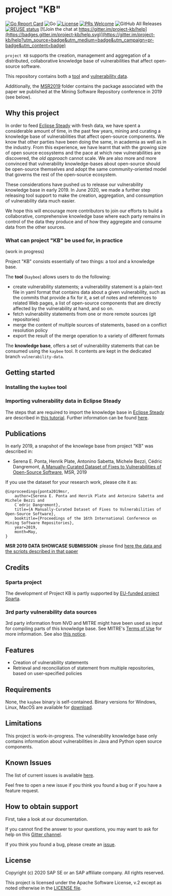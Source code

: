 # project "KB"

[![Go Report Card](https://goreportcard.com/badge/github.com/sap/project-kb)](https://goreportcard.com/report/github.com/sap/project-kb)
![Go](https://github.com/sap/project-kb/workflows/Go/badge.svg)
[![License](https://img.shields.io/badge/license-Apache%202.0-blue.svg)](https://github.com/SAP/project-kb/blob/master/LICENSE.txt)
[![PRs Welcome](https://img.shields.io/badge/PRs-welcome-brightgreen.svg)](contributing)
![GitHub All Releases](https://img.shields.io/github/downloads/SAP/PROJECT-KB/total)
[![REUSE status](https://api.reuse.software/badge/github.com/sap/project-kb)](https://api.reuse.software/info/github.com/sap/project-kb)
[![Join the chat at https://gitter.im/project-kb/help](https://badges.gitter.im/project-kb/help.svg)](https://gitter.im/project-kb/help?utm_source=badge&utm_medium=badge&utm_campaign=pr-badge&utm_content=badge)

`project KB` supports the creation, management and aggregation of a
distributed, collaborative knowledge base of vulnerabilities that affect
open-source software.

This repository contains both a [tool](kaybee) and [vulnerability data](https://github.com/SAP/project-kb/tree/master/vulnerability-data).

Additionally, the [MSR2019](https://github.com/SAP/project-kb/tree/master/MSR2019) folder contains the package associated with
the paper we published at the Mining Software Repository conference in 2019 (see
below).

## Why this project

In order to feed [Eclipse Steady](https://github.com/eclipse/steady/) with fresh
data, we have spent a considerable amount of time, in the past few years, mining
and curating a knowledge base of vulnerabilities that affect open-source
components. We know that other parties have been doing the same, in academia as
well as in the industry. From this experience, we have learnt that with the
growing size of open source ecosystems and the pace at which new vulnerabilities
are discovered, the _old approach_ cannot scale. We are also more and more
convinced that vulnerability knowledge-bases about open-source should be
open-source themselves and adopt the same community-oriented model that governs
the rest of the open-source ecosystem.

These considerations have pushed us to release our vulnerability knowledge base
in early 2019. In June 2020, we made a further step releasing tool support to
make the creation, aggregation, and consumption of vulnerability data much
easier.

We hope this will encourage more contributors to join our efforts to build a
collaborative, comprehensive knowledge base where each party remains in control
of the data they produce and of how they aggregate and consume data from the
other sources.

### What can project "KB" be used for, in practice

(work in progress)

Project "KB" consists essentially of two things: a tool and a knowledge base.

The **tool** (`kaybee`) allows users to do the following:

- create vulnerability statements; a vulnerability statement is a plain-text file in yaml format
  that contains data about a given vulnerability, such as the commits that provide a fix for it,
  a set of notes and references to related Web pages, a list of open-source components that
  are directly affected by the vulnerability at hand, and so on.
- fetch vulnerability statements from one or more remote sources (git repositories)
- merge the content of multiple sources of statements, based on a conflict resolution policy
- export the result of the merge operation to a variety of different formats

The **knowledge base**, offers a set of vulnerability statements that can be consumed using the `kaybee` tool.
It contents are kept in the dedicated branch `vulnerability-data`.

## Getting started

### Installing the `kaybee` tool

### Importing vulnerability data in Eclipse Steady

The steps that are required to import the knowledge base in [Eclipse
Steady](https://github.com/eclipse/steady/) are described in [this
tutorial](https://eclipse.github.io/steady/vuln_db/tutorials/vuln_db_tutorial/).
Further information can be found
[here](https://eclipse.github.io/steady/vuln_db/).

## Publications

In early 2019, a snapshot of the knowlege base from project "KB" was described in:

  - Serena E. Ponta, Henrik Plate, Antonino Sabetta, Michele Bezzi, Cédric
    Dangremont, [A Manually-Curated Dataset of Fixes to Vulnerabilities of
    Open-Source Software](http://arxiv.org/abs/1902.02595), MSR, 2019

If you use the dataset for your research work, please cite it as:

```
@inproceedings{ponta2019msr,
    author={Serena E. Ponta and Henrik Plate and Antonino Sabetta and Michele Bezzi and
    C´edric Dangremont},
    title={A Manually-Curated Dataset of Fixes to Vulnerabilities of Open-Source Software},
    booktitle={Proceedings of the 16th International Conference on Mining Software Repositories},
    year=2019,
    month=May,
}
```

**MSR 2019 DATA SHOWCASE SUBMISSION**: please find [here the data and the
scripts described in that paper](MSR2019)

## Credits

### Sparta project

The development of Project KB is partly supported by [EU-funded project Sparta](https://www.sparta.eu/).

### 3rd party vulnerability data sources

3rd party information from NVD and MITRE might have been used as input
for compiling parts of this knowledge base. See MITRE's [Terms of
Use](http://cve.mitre.org/about/termsofuse.html) for more information.
See also [this notice](https://github.com/SAP/project-kb/tree/master/NOTICE.txt).


## Features

- Creation of vulnerability statements
- Retrieval and reconciliation of statement from multiple repositories, based on
  user-specified policies

## Requirements

None, the `kaybee` binary is self-contained. Binary versions for Windows, Linux,
MacOS are available for [download](https://github.com/SAP/project-kb/releases).

## Limitations

This project is work-in-progress. The vulnerability knowledge base only contains
information about vulnerabilities in Java and Python open source components.

## Known Issues

The list of current issues is available
[here](https://github.com/SAP/project-kb/issues).

Feel free to open a new issue if you think you found a bug or if you have a
feature request.

## How to obtain support

First, take a look at our documentation.

If you cannot find the answer to your questions, you may want to ask for help
on this [Gitter channel](https://gitter.im/project-kb/help).

If you think you found a bug, please create an [issue](https://github.com/SAP/project-kb/issues).


## License

Copyright (c) 2020 SAP SE or an SAP affiliate company. All rights reserved.

This project is licensed under the Apache Software License, v.2 except as noted
otherwise in the [LICENSE file](https://github.com/SAP/project-kb/blob/master/LICENSE.txt).
